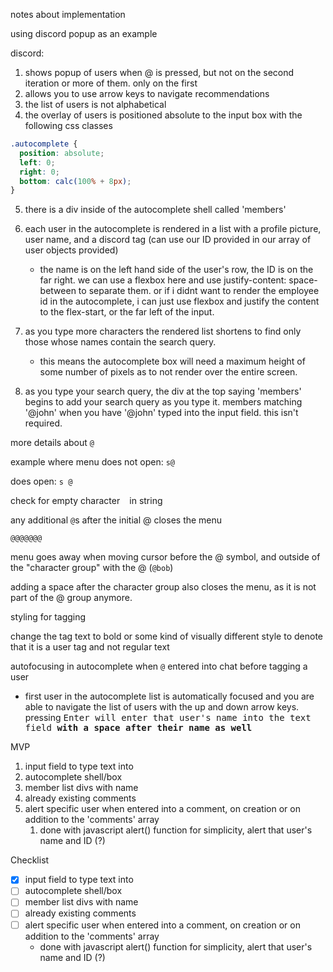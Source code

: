 notes about implementation

using discord popup as an example

discord:

1. shows popup of users when @ is pressed, but not on the second iteration or more of them. only on the first
2. allows you to use arrow keys to navigate recommendations
3. the list of users is not alphabetical
4. the overlay of users is positioned absolute to the input box with the following css classes

```scss
.autocomplete {
  position: absolute;
  left: 0;
  right: 0;
  bottom: calc(100% + 8px);
}
```

5. there is a div inside of the autocomplete shell called 'members'
6. each user in the autocomplete is rendered in a list with a profile picture, user name, and a discord tag (can use our ID provided in our array of user objects provided)

   - the name is on the left hand side of the user's row, the ID is on the far right. we can use a flexbox here and use justify-content: space-between to separate them. or if i didnt want to render the employee id in the autocomplete, i can just use flexbox and justify the content to the flex-start, or the far left of the input.

7. as you type more characters the rendered list shortens to find only those whose names contain the search query.

   - this means the autocomplete box will need a maximum height of some number of pixels as to not render over the entire screen.

8. as you type your search query, the div at the top saying 'members' begins to add your search query as you type it. members matching '@john' when you have '@john' typed into the input field. this isn't required.

more details about `@`

example where menu does not open:
`s@`

does open:
`s @`

check for empty character ` ` in string

any additional `@`s after the initial @ closes the menu

`@@@@@@@`

menu goes away when moving cursor before the @ symbol, and outside of the "character group" with the @ (`@bob`)

adding a space after the character group also closes the menu, as it is not part of the @ group anymore.

styling for tagging

change the tag text to bold or some kind of visually different style to denote that it is a user tag and not regular text

autofocusing in autocomplete when `@` entered into chat before tagging a user

- first user in the autocomplete list is automatically focused and you are able to navigate the list of users with the up and down arrow keys. pressing <kbd>Enter<kbd> will enter that user's name into the text field **with a space after their name as well**

MVP

1. input field to type text into
2. autocomplete shell/box
3. member list divs with name
4. already existing comments
5. alert specific user when entered into a comment, on creation or on addition to the 'comments' array
   1. done with javascript alert() function for simplicity, alert that user's name and ID (?)

Checklist

- [x] input field to type text into
- [ ] autocomplete shell/box
- [ ] member list divs with name
- [ ] already existing comments
- [ ] alert specific user when entered into a comment, on creation or on addition to the 'comments' array
  - done with javascript alert() function for simplicity, alert that user's name and ID (?)
